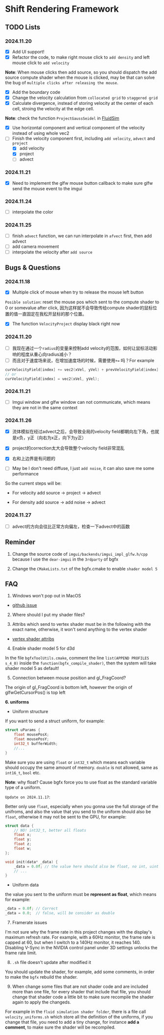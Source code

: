 # Shift Rendering Framework

## TODO Lists

### 2024.11.20

- [x] Add UI support!
- [x] Refactor the code, to make right mouse click to `add density` and left mouse click to `add velocity`

**Note**: When mouse clicks then add source, so you should dispatch the add source compute shader when the mouse is clicked, may be that can solve the bug of `multiple clicks after releasing the mouse`.

- [x] Add the boundary code
- [x] Change the velocity calculation from `collocated grid` to `staggered grid` 
- [x] Calculate divergence, instead of storing velocity at the center of each cell, stroing the velocity at the edge cell.

**Note**: check the function `ProjectGaussSeidel` in [FluidSim](https://github.com/hughperkins/UnityFluidSim-pub)

- [x] Use horizontal component and vertical component of the velocity instead of using whole vec2
- [ ] Finish the velocity component first, including `add velocity`, `advect` and `project`
    - [x] add velocity
    - [x] project
    - [ ] advect

### 2024.11.21

- [x] Need to implement the glfw mouse button callback to make sure glfw send the mouse event to the imgui

### 2024.11.24

- [ ] interpolate the color

### 2024.11.25

- [ ] finish `advect` function, we can run interpolate in `afvect` first, then add advect
- [ ] add camera movement
- [ ] interpolate the velocity after `add source`

## Bugs & Questions

### 2024.11.18

- [x] Multiple click of mouse when try to release the mouse left button

`Posible solution`: reset the mouse pos which sent to the compute shader to 0 or somevalue after click, 因为这样就不会导致传给compute shader的鼠标位置的值一直固定在我松开鼠标的那个位置。

- [x] The function `VelocityProject` display black right now

### 2024.11.20

- [ ] 我现在通过一个`radius`的变量来控制add velocity的范围，如何让鼠标活动影响的程度从重心向radius减小？
- [ ] 而且对于速度场来说，在增加速度场的时候，需要使用`+=` 吗？For example

```cpp
curVelocityField[index] += vec2(xVel, yVel) + prevVelocityField[index] * deltaTime;
// or
curVelocityField[index] = vec2(xVel, yVel); 
```

### 2024.11.21

- [ ] Imgui window and glfw window can not communicate, which means they are not in the same context

### 2024.11.26

- [x] 流体模拟在经过advect之后，会导致全局的velocity field都朝向左下角，也就是x负，y正（向右为x正，向下为y正）
- [x] project的correction太大会导致整个velocity field非常混乱
- [x] 右和上边界是有问题的

- [ ] May be I don't need diffuse, I just `add noise`, it can also save me some performance

So the current steps will be:

- For velocity
add source -> project -> advect

- For density
add source -> add noise -> advect

### 2024.11.27

- [ ] advect的方向会往比正常方向偏左，检查一下advect中的函数


## Reminder

1. Change the source code of `imgui/backends/imgui_impl_glfw.h/cpp` because I use the `dear-imgui` in the `3rdparty` of bgfx

2. Change the `CMakeLists.txt` of the bgfx.cmake to enable `shader model 5` 

## FAQ

1. Windows won't pop out in MacOS

- [github issue](https://github.com/LWJGL/lwjgl3/issues/619)

2. Where should I put my shader files?

3. Attribs which send to vertex shader must be in the following with the exact name, otherwise, it won't send anything to the vertex shader

- [vertex shader attribs](https://bkaradzic.github.io/bgfx/tools.html#vertex-shader-attributes)

4. Enable shader model 5 for d3d

In the file `bgfxToolUtils.cmake`, comment the line `list(APPEND PROFILES s_4_0)` inside the `function(bgfx_compile_shader)`, then the system will take shader model 5 as default!

5. Connection between mouse position and gl_FragCoord?

The origin of gl_FragCoord is bottom left, however the origin of glfwGetCursorPos() is top left

**6. uniforms**

- Uniform structure

If you want to send a struct uniform, for example:

```cpp
struct uParams {
    float mousePosX;
    float mousePosY;
    int32_t bufferWidth;
    //...
}
```

Make sure you are using `float` or `int32_t` which means each variable should occupy the same amount of memory. `double` is not allowed, same as `int16_t`, `bool` etc.

**Note**: why float? Cause bgfx force you to use float as the standard variable type of a uniform.

`Update on 2024.11.17`:

Better only use `float`, especially when you gonna use the full storage of the unifroms, and also the value that you send to the uniform should also be `float`, otherwise it may not be sent to the GPU, for example:

```cpp
struct data {
    // NO! int32_t, better all floats
    float x;
    float y;
    float z;
    float w;
};

void init(data* _data) {
    _data = 0.0f; // the value here should also be float, no int, uint etc.
    // ...
}
```

- Uniform data

the value you sent to the uniform must be **represent as float**, which means for example:

```cpp
_data = 0.0f; // Correct
_data = 0.0;  // false, will be consider as double
```

7. Framerate issues

I'm not sure why the frame rate in this project changes with the display's maximum refresh rate. For example, with a 60Hz monitor, the frame rate is capped at 60, but when I switch to a 140Hz monitor, it reaches 140. Disabling V-Sync in the NVIDIA control panel under 3D settings unlocks the frame rate limit.

8. `.sh` file doesn't update after modified it

You should update the shader, for example, add some comments, in order to make the `bgfx` rebuild the shader.

9. When change some files that are not shader code and are included more than one file, for every shader that include that file, you should change that shader code a little bit to make sure recompile the shader again to apply the changeds.

For example in the `fluid simulation shader folder`, there is a file call `velocity_uniforms.sh` which store all the definition of the uniforms, if you change that file, you need to add a tiny change, for instance **add a comment**, to make sure the shader will be recompiled.
